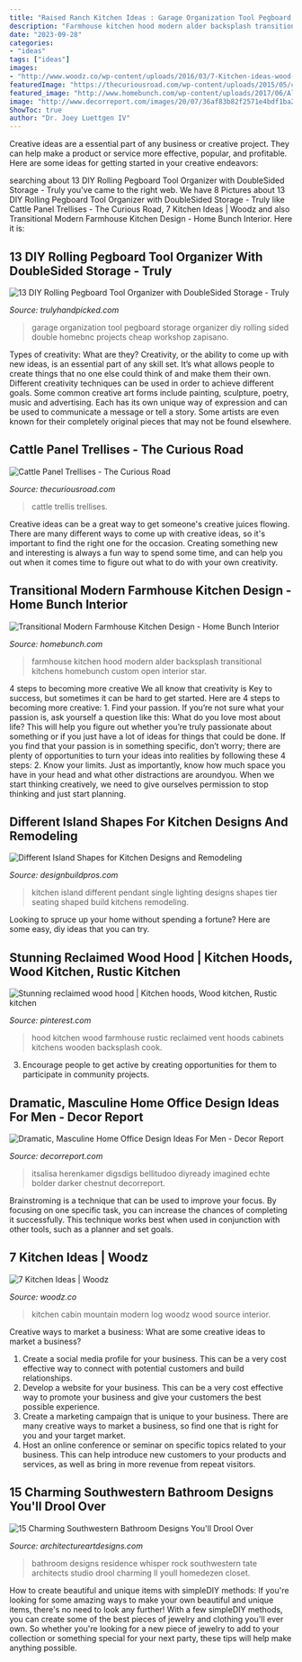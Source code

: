 ```yaml
---
title: "Raised Ranch Kitchen Ideas : Garage Organization Tool Pegboard Storage Organizer Diy Rolling Sided Double Homebnc Projects Cheap Workshop Zapisano"
description: "Farmhouse kitchen hood modern alder backsplash transitional kitchens homebunch custom open interior star"
date: "2023-09-28"
categories:
- "ideas"
tags: ["ideas"]
images:
- "http://www.woodz.co/wp-content/uploads/2016/03/7-Kitchen-ideas-wood-design-Woodz-2.jpg"
featuredImage: "https://thecuriousroad.com/wp-content/uploads/2015/05/cattle-panel-trellis.jpg"
featured_image: "http://www.homebunch.com/wp-content/uploads/2017/06/Alder-Kitchen-Hood.-Farmhouse-kitchnen-hood.-Farmhouse-kitchen-with-Alder-hood.-Alder-hood-kitchenhood-Alderhood-alderkitchenhood-farmhousekitchen.jpg"
image: "http://www.decorreport.com/images/20/07/36af83b82f2571e4bdf1ba233d4c906c.jpg"
ShowToc: true
author: "Dr. Joey Luettgen IV"
---
```



Creative ideas are a essential part of any business or creative project. They can help make a product or service more effective, popular, and profitable. Here are some ideas for getting started in your creative endeavors:

	

		
searching about 13 DIY Rolling Pegboard Tool Organizer with DoubleSided Storage - Truly you've came to the right web. We have 8 Pictures about 13 DIY Rolling Pegboard Tool Organizer with DoubleSided Storage - Truly like Cattle Panel Trellises - The Curious Road, 7 Kitchen Ideas | Woodz and also Transitional Modern Farmhouse Kitchen Design - Home Bunch Interior. Here it is:
		
    
## 13 DIY Rolling Pegboard Tool Organizer With DoubleSided Storage - Truly

<img loading=lazy src="https://trulyhandpicked.com/wp-content/uploads/2018/12/diy-rolling-pegboard-tool-organizer-with-doublesided-storage-154601247684gnk.jpg" onerror="this.onerror=null;this.src='https://tse3.mm.bing.net/th?id=OIP.ZgwzMtCMRTwoIM4AOVS0uQHaP1&amp;pid=15.1';" alt="13 DIY Rolling Pegboard Tool Organizer with DoubleSided Storage - Truly">

_Source: trulyhandpicked.com_

>garage organization tool pegboard storage organizer diy rolling sided double homebnc projects cheap workshop zapisano. 

	

Types of creativity: What are they?
Creativity, or the ability to come up with new ideas, is an essential part of any skill set. It’s what allows people to create things that no one else could think of and make them their own. Different creativity techniques can be used in order to achieve different goals.
Some common creative art forms include painting, sculpture, poetry, music and advertising. Each has its own unique way of expression and can be used to communicate a message or tell a story. Some artists are even known for their completely original pieces that may not be found elsewhere.

    
## Cattle Panel Trellises - The Curious Road

<img loading=lazy src="https://thecuriousroad.com/wp-content/uploads/2015/05/cattle-panel-trellis.jpg" onerror="this.onerror=null;this.src='https://tse3.mm.bing.net/th?id=OIP.tlvLh1OBaBWQYHFZi0mI6AHaLH&amp;pid=15.1';" alt="Cattle Panel Trellises - The Curious Road">

_Source: thecuriousroad.com_

>cattle trellis trellises. 

	

Creative ideas can be a great way to get someone's creative juices flowing. There are many different ways to come up with creative ideas, so it's important to find the right one for the occasion. Creating something new and interesting is always a fun way to spend some time, and can help you out when it comes time to figure out what to do with your own creativity.

    
## Transitional Modern Farmhouse Kitchen Design - Home Bunch Interior

<img loading=lazy src="http://www.homebunch.com/wp-content/uploads/2017/06/Alder-Kitchen-Hood.-Farmhouse-kitchnen-hood.-Farmhouse-kitchen-with-Alder-hood.-Alder-hood-kitchenhood-Alderhood-alderkitchenhood-farmhousekitchen.jpg" onerror="this.onerror=null;this.src='https://tse2.mm.bing.net/th?id=OIP.ZXK_dEu0M7-rNFAZ1dVpLQHaK0&amp;pid=15.1';" alt="Transitional Modern Farmhouse Kitchen Design - Home Bunch Interior">

_Source: homebunch.com_

>farmhouse kitchen hood modern alder backsplash transitional kitchens homebunch custom open interior star. 

	

4 steps to becoming more creative
We all know that creativity is Key to success, but sometimes it can be hard to get started. Here are 4 steps to becoming more creative: 1. Find your passion. If you’re not sure what your passion is, ask yourself a question like this: What do you love most about life? This will help you figure out whether you’re truly passionate about something or if you just have a lot of ideas for things that could be done. If you find that your passion is in something specific, don’t worry; there are plenty of opportunities to turn your ideas into realities by following these 4 steps: 
2. Know your limits. Just as importantly, know how much space you have in your head and what other distractions are aroundyou. When we start thinking creatively, we need to give ourselves permission to stop thinking and just start planning.

    
## Different Island Shapes For Kitchen Designs And Remodeling

<img loading=lazy src="http://designbuildpros.com/wp-content/uploads/2012/04/2-tier-island-with-seating-design-build-pros-2.jpg" onerror="this.onerror=null;this.src='https://tse2.mm.bing.net/th?id=OIP.6fbaIc8v3M34rhHNTBomSAHaFQ&amp;pid=15.1';" alt="Different Island Shapes for Kitchen Designs and Remodeling">

_Source: designbuildpros.com_

>kitchen island different pendant single lighting designs shapes tier seating shaped build kitchens remodeling. 

	

Looking to spruce up your home without spending a fortune? Here are some easy, diy ideas that you can try. 

    
## Stunning Reclaimed Wood Hood | Kitchen Hoods, Wood Kitchen, Rustic Kitchen

<img loading=lazy src="https://i.pinimg.com/736x/fb/2c/88/fb2c889abf37269031832597946c1071--hoods.jpg" onerror="this.onerror=null;this.src='https://tse3.mm.bing.net/th?id=OIP.6rstdPgsDXF6nOBfrqKZywHaJ3&amp;pid=15.1';" alt="Stunning reclaimed wood hood | Kitchen hoods, Wood kitchen, Rustic kitchen">

_Source: pinterest.com_

>hood kitchen wood farmhouse rustic reclaimed vent hoods cabinets kitchens wooden backsplash cook. 

	

3. Encourage people to get active by creating opportunities for them to participate in community projects. 

    
## Dramatic, Masculine Home Office Design Ideas For Men - Decor Report

<img loading=lazy src="http://www.decorreport.com/images/20/07/36af83b82f2571e4bdf1ba233d4c906c.jpg" onerror="this.onerror=null;this.src='https://tse2.mm.bing.net/th?id=OIP.lHoE8yaC95c9dgQMYcFR-QHaJR&amp;pid=15.1';" alt="Dramatic, Masculine Home Office Design Ideas For Men - Decor Report">

_Source: decorreport.com_

>itsalisa herenkamer digsdigs bellitudoo diyready imagined echte bolder darker chestnut decorreport. 

	

Brainstroming is a technique that can be used to improve your focus. By focusing on one specific task, you can increase the chances of completing it successfully. This technique works best when used in conjunction with other tools, such as a planner and set goals.

    
## 7 Kitchen Ideas | Woodz

<img loading=lazy src="http://www.woodz.co/wp-content/uploads/2016/03/7-Kitchen-ideas-wood-design-Woodz-2.jpg" onerror="this.onerror=null;this.src='https://tse1.mm.bing.net/th?id=OIP.sGk0UF_3gUvSMEy10mIXDQHaLG&amp;pid=15.1';" alt="7 Kitchen Ideas | Woodz">

_Source: woodz.co_

>kitchen cabin mountain modern log woodz wood source interior. 

	

Creative ways to market a business: What are some creative ideas to market a business?
1. Create a social media profile for your business. This can be a very cost effective way to connect with potential customers and build relationships.
2. Develop a website for your business. This can be a very cost effective way to promote your business and give your customers the best possible experience.
3. Create a marketing campaign that is unique to your business. There are many creative ways to market a business, so find one that is right for you and your target market.
4. Host an online conference or seminar on specific topics related to your business. This can help introduce new customers to your products and services, as well as bring in more revenue from repeat visitors.

    
## 15 Charming Southwestern Bathroom Designs You&#039;ll Drool Over

<img loading=lazy src="http://www.architectureartdesigns.com/wp-content/uploads/2019/05/15-Charming-Southwestern-Bathroom-Designs-Youll-Drool-Over-9.jpg" onerror="this.onerror=null;this.src='https://tse3.mm.bing.net/th?id=OIP.yNVo2B9cDq6fnoYRGLEoPQHaLJ&amp;pid=15.1';" alt="15 Charming Southwestern Bathroom Designs You&#039;ll Drool Over">

_Source: architectureartdesigns.com_

>bathroom designs residence whisper rock southwestern tate architects studio drool charming ll youll homedezen closet. 

	

How to create beautiful and unique items with simpleDIY methods:
If you're looking for some amazing ways to make your own beautiful and unique items, there's no need to look any further! With a few simpleDIY methods, you can create some of the best pieces of jewelry and clothing you'll ever own. So whether you're looking for a new piece of jewelry to add to your collection or something special for your next party, these tips will help make anything possible.

